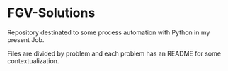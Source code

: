 # FGV-Solutions
Repository destinated to some process automation with Python in my present Job.

Files are divided by problem and each problem has an README for some contextualization.
